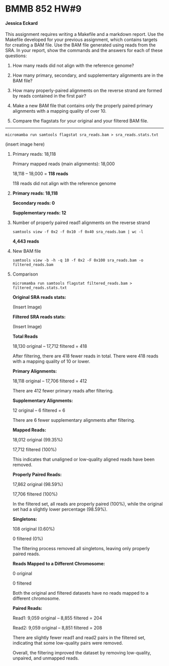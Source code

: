 # BMMB 852 HW#9

#### Jessica Eckard


This assignment requires writing a Makefile and a markdown report. 
Use the Makefile developed for your previous assignment, which contains targets for creating a BAM file.
Use the BAM file generated using reads from the SRA.
In your report, show the commands and the answers for each of these questions:

1.	How many reads did not align with the reference genome?

2.	How many primary, secondary, and supplementary alignments are in the BAM file?

3.	How many properly-paired alignments on the reverse strand are formed by reads contained in the first pair?

4.	Make a new BAM file that contains only the properly paired primary alignments with a mapping quality of over 10. 

5.	Compare the flagstats for your original and your filtered BAM file.

__________________________________
	micromamba run samtools flagstat sra_reads.bam > sra_reads.stats.txt
 
 (insert image here)

1.	Primary reads: 18,118

	Primary mapped reads (main alignments): 18,000

	18,118 – 18,000 = **118 reads**

	118 reads did not align with the reference genome

2.	**Primary reads: 18,118**
	
	**Secondary reads: 0**

	**Supplementary reads: 12**

3.	Number of properly paired read1 alignments on the reverse strand

		samtools view -f 0x2 -f 0x10 -f 0x40 sra_reads.bam | wc -l
	**4,443 reads**

4.	New BAM file

		samtools view -b -h -q 10 -f 0x2 -F 0x100 sra_reads.bam -o filtered_reads.bam

5.	Comparison

		micromamba run samtools flagstat filtered_reads.bam > filtered_reads.stats.txt
	
	**Original SRA reads stats:**

	(Insert Image)

	**Filtered SRA reads stats:**

	(Insert Image)

 	**Total Reads**

	18,130 original – 17,712 filtered = 418
	
	After filtering, there are 418 fewer reads in total. There were 418 reads with a mapping quality of 10 or lower.

	**Primary Alignments:**

	18,118 original – 17,706 filtered = 412

	There are 412 fewer primary reads after filtering.

	**Supplementary Alignments:**

	12 original – 6 filtered = 6

	There are 6 fewer supplementary alignments after filtering. 

	**Mapped Reads:**

	18,012 original (99.35%)
	
	17,712 filtered (100%)

	This indicates that unaligned or low-quality aligned reads have been removed.

	**Properly Paired Reads:**

	17,862 original (98.59%)
	
	17,706 filtered (100%)

	In the filtered set, all reads are properly paired (100%), while the original set had a slightly lower percentage (98.59%).

	**Singletons:**

	108 original (0.60%)
	
	0 filtered (0%)

	The filtering process removed all singletons, leaving only properly paired reads.

	**Reads Mapped to a Different Chromosome:**

	0 original
	
	0 filtered
	
	Both the original and filtered datasets have no reads mapped to a different chromosome.

	**Paired Reads:**

	Read1: 9,059 original – 8,855 filtered = 204

	Read2: 9,059 original – 8,851 filtered = 208

	There are slightly fewer read1 and read2 pairs in the filtered set, indicating that some low-quality pairs were removed.

	
	Overall, the filtering improved the dataset by removing low-quality, unpaired, and unmapped reads. 

